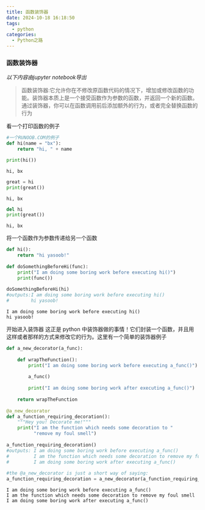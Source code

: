 ```yaml
---
title: 函数装饰器
date: 2024-10-18 16:18:50
tags:
  - python
categories:
  - Python之路
---
```


### 函数装饰器

*以下内容由jupyter notebook导出*

> 函数装饰器:它允许你在不修改原函数代码的情况下，增加或修改函数的功能。装饰器本质上是一个接受函数作为参数的函数，并返回一个新的函数。通过装饰器，你可以在函数调用前后添加额外的行为，或者完全替换函数的行为

看一个打印函数的例子


```python
#一个RUNOOB.COM的例子
def hi(name = "bx"):
    return "hi, " + name

print(hi())
```

    hi, bx



```python
great = hi
print(great())
```

    hi, bx



```python
del hi
print(great())
```

    hi, bx


将一个函数作为参数传递给另一个函数


```python
def hi():
    return "hi yasoob!"
 
def doSomethingBeforeHi(func):
    print("I am doing some boring work before executing hi()")
    print(func())
 
doSomethingBeforeHi(hi)
#outputs:I am doing some boring work before executing hi()
#        hi yasoob!
```

    I am doing some boring work before executing hi()
    hi yasoob!

开始进入装饰器
这正是 python 中装饰器做的事情！它们封装一个函数，并且用这样或者那样的方式来修改它的行为。这里有一个简单的装饰器例子


```python
def a_new_decorator(a_func):
 
    def wrapTheFunction():
        print("I am doing some boring work before executing a_func()")
 
        a_func()
 
        print("I am doing some boring work after executing a_func()")
 
    return wrapTheFunction
    
@a_new_decorator
def a_function_requiring_decoration():
    """Hey you! Decorate me!"""
    print("I am the function which needs some decoration to "
          "remove my foul smell")
 
a_function_requiring_decoration()
#outputs: I am doing some boring work before executing a_func()
#         I am the function which needs some decoration to remove my foul smell
#         I am doing some boring work after executing a_func()
 
#the @a_new_decorator is just a short way of saying:
a_function_requiring_decoration = a_new_decorator(a_function_requiring_decoration)
```

    I am doing some boring work before executing a_func()
    I am the function which needs some decoration to remove my foul smell
    I am doing some boring work after executing a_func()

